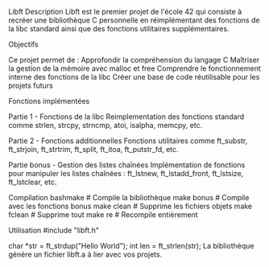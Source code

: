 Libft
Description
Libft est le premier projet de l'école 42 qui consiste à recréer une bibliothèque C personnelle en réimplémentant des fonctions de la libc standard ainsi que des fonctions utilitaires supplémentaires.

Objectifs

Ce projet permet de :
Approfondir la compréhension du langage C
Maîtriser la gestion de la mémoire avec malloc et free
Comprendre le fonctionnement interne des fonctions de la libc
Créer une base de code réutilisable pour les projets futurs

Fonctions implémentées

Partie 1 - Fonctions de la libc
Reimplementation des fonctions standard comme strlen, strcpy, strncmp, atoi, isalpha, memcpy, etc.

Partie 2 - Fonctions additionnelles
Fonctions utilitaires comme ft_substr, ft_strjoin, ft_strtrim, ft_split, ft_itoa, ft_putstr_fd, etc.

Partie bonus - Gestion des listes chaînées
Implémentation de fonctions pour manipuler les listes chaînées : ft_lstnew, ft_lstadd_front, ft_lstsize, ft_lstclear, etc.

Compilation
bashmake        # Compile la bibliothèque
make bonus  # Compile avec les fonctions bonus
make clean  # Supprime les fichiers objets
make fclean # Supprime tout
make re     # Recompile entièrement

Utilisation
#include "libft.h"

char *str = ft_strdup("Hello World");
int len = ft_strlen(str);
La bibliothèque génère un fichier libft.a à lier avec vos projets.
